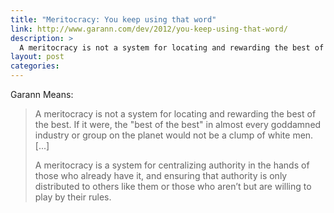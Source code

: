 ```yaml
---
title: "Meritocracy: You keep using that word"
link: http://www.garann.com/dev/2012/you-keep-using-that-word/
description: >
  A meritocracy is not a system for locating and rewarding the best of the best.
layout: post
categories: 
---
```


Garann Means:

> A meritocracy is not a system for locating and rewarding the best of the best.
> If it were, the "best of the best" in almost every goddamned industry or group
> on the planet would not be a clump of white men.
> <span class=snip>[...]</span>
>
> A meritocracy is a system for centralizing authority in the hands of those who
> already have it, and ensuring that authority is only distributed to others
> like them or those who aren’t but are willing to play by their rules.
